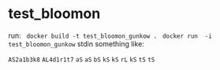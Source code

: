 # test_bloomon


run:
` docker build -t test_bloomon_gunkow .`
` docker run  -i test_bloomon_gunkow`
stdin something like:

`AS2a1b3k8`
`AL4d1r1t7`
`aS`
`aS`
`bS`
`kS`
`kS`
`rL`
`kS`
`tS`
`tS`

